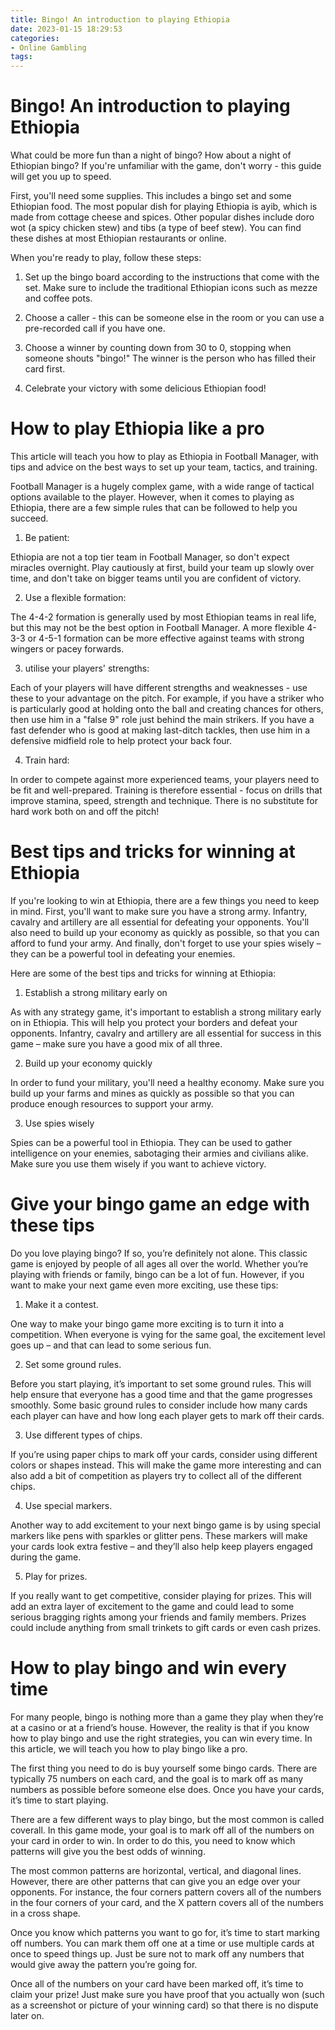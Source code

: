 ```yaml
---
title: Bingo! An introduction to playing Ethiopia
date: 2023-01-15 18:29:53
categories:
- Online Gambling
tags:
---
```



#  Bingo! An introduction to playing Ethiopia

What could be more fun than a night of bingo? How about a night of Ethiopian bingo? If you're unfamiliar with the game, don't worry - this guide will get you up to speed.

First, you'll need some supplies. This includes a bingo set and some Ethiopian food. The most popular dish for playing Ethiopia is ayib, which is made from cottage cheese and spices. Other popular dishes include doro wot (a spicy chicken stew) and tibs (a type of beef stew). You can find these dishes at most Ethiopian restaurants or online.

When you're ready to play, follow these steps:

1. Set up the bingo board according to the instructions that come with the set. Make sure to include the traditional Ethiopian icons such as mezze and coffee pots.

2. Choose a caller - this can be someone else in the room or you can use a pre-recorded call if you have one.

3. Choose a winner by counting down from 30 to 0, stopping when someone shouts "bingo!" The winner is the person who has filled their card first.

4. Celebrate your victory with some delicious Ethiopian food!

#  How to play Ethiopia like a pro


This article will teach you how to play as Ethiopia in Football Manager, with tips and advice on the best ways to set up your team, tactics, and training.

Football Manager is a hugely complex game, with a wide range of tactical options available to the player. However, when it comes to playing as Ethiopia, there are a few simple rules that can be followed to help you succeed.

1) Be patient:

Ethiopia are not a top tier team in Football Manager, so don't expect miracles overnight. Play cautiously at first, build your team up slowly over time, and don't take on bigger teams until you are confident of victory.

2) Use a flexible formation:

The 4-4-2 formation is generally used by most Ethiopian teams in real life, but this may not be the best option in Football Manager. A more flexible 4-3-3 or 4-5-1 formation can be more effective against teams with strong wingers or pacey forwards.

3) utilise your players' strengths:

Each of your players will have different strengths and weaknesses - use these to your advantage on the pitch. For example, if you have a striker who is particularly good at holding onto the ball and creating chances for others, then use him in a "false 9" role just behind the main strikers. If you have a fast defender who is good at making last-ditch tackles, then use him in a defensive midfield role to help protect your back four.

4) Train hard:

In order to compete against more experienced teams, your players need to be fit and well-prepared. Training is therefore essential - focus on drills that improve stamina, speed, strength and technique. There is no substitute for hard work both on and off the pitch!

#  Best tips and tricks for winning at Ethiopia

If you're looking to win at Ethiopia, there are a few things you need to keep in mind. First, you'll want to make sure you have a strong army. Infantry, cavalry and artillery are all essential for defeating your opponents. You'll also need to build up your economy as quickly as possible, so that you can afford to fund your army. And finally, don't forget to use your spies wisely – they can be a powerful tool in defeating your enemies.

Here are some of the best tips and tricks for winning at Ethiopia:

1) Establish a strong military early on

As with any strategy game, it's important to establish a strong military early on in Ethiopia. This will help you protect your borders and defeat your opponents. Infantry, cavalry and artillery are all essential for success in this game – make sure you have a good mix of all three.

2) Build up your economy quickly

In order to fund your military, you'll need a healthy economy. Make sure you build up your farms and mines as quickly as possible so that you can produce enough resources to support your army.

3) Use spies wisely

Spies can be a powerful tool in Ethiopia. They can be used to gather intelligence on your enemies, sabotaging their armies and civilians alike. Make sure you use them wisely if you want to achieve victory.

#  Give your bingo game an edge with these tips

Do you love playing bingo? If so, you’re definitely not alone. This classic game is enjoyed by people of all ages all over the world. Whether you’re playing with friends or family, bingo can be a lot of fun. However, if you want to make your next game even more exciting, use these tips:

1. Make it a contest.

One way to make your bingo game more exciting is to turn it into a competition. When everyone is vying for the same goal, the excitement level goes up – and that can lead to some serious fun.

2. Set some ground rules.

Before you start playing, it’s important to set some ground rules. This will help ensure that everyone has a good time and that the game progresses smoothly. Some basic ground rules to consider include how many cards each player can have and how long each player gets to mark off their cards.

3. Use different types of chips.

If you’re using paper chips to mark off your cards, consider using different colors or shapes instead. This will make the game more interesting and can also add a bit of competition as players try to collect all of the different chips.

4. Use special markers.

Another way to add excitement to your next bingo game is by using special markers like pens with sparkles or glitter pens. These markers will make your cards look extra festive – and they’ll also help keep players engaged during the game.

5. Play for prizes.

If you really want to get competitive, consider playing for prizes. This will add an extra layer of excitement to the game and could lead to some serious bragging rights among your friends and family members. Prizes could include anything from small trinkets to gift cards or even cash prizes.

#  How to play bingo and win every time

For many people, bingo is nothing more than a game they play when they’re at a casino or at a friend’s house. However, the reality is that if you know how to play bingo and use the right strategies, you can win every time. In this article, we will teach you how to play bingo like a pro.

The first thing you need to do is buy yourself some bingo cards. There are typically 75 numbers on each card, and the goal is to mark off as many numbers as possible before someone else does. Once you have your cards, it’s time to start playing.

There are a few different ways to play bingo, but the most common is called coverall. In this game mode, your goal is to mark off all of the numbers on your card in order to win. In order to do this, you need to know which patterns will give you the best odds of winning.

The most common patterns are horizontal, vertical, and diagonal lines. However, there are other patterns that can give you an edge over your opponents. For instance, the four corners pattern covers all of the numbers in the four corners of your card, and the X pattern covers all of the numbers in a cross shape.

Once you know which patterns you want to go for, it’s time to start marking off numbers. You can mark them off one at a time or use multiple cards at once to speed things up. Just be sure not to mark off any numbers that would give away the pattern you’re going for.

Once all of the numbers on your card have been marked off, it’s time to claim your prize! Just make sure you have proof that you actually won (such as a screenshot or picture of your winning card) so that there is no dispute later on.